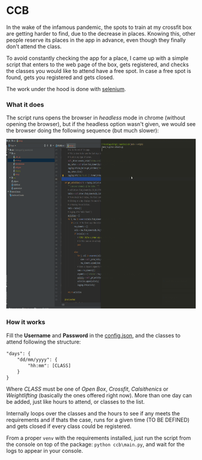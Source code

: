 # CCB
In the wake of the infamous pandemic, the spots to train at my crossfit box are getting
harder to find, due to the decrease in places. Knowing this, other people reserve
its places in the app in advance, even though they finally don't attend the class.

To avoid constantly checking the app for a place, I came up with a simple 
script that enters to the web page of the box, gets registered, and checks 
the classes you would like to attend have a free spot. In case a free spot is
found, gets you registered and gets closed.

The work under the hood is done with [selenium](https://selenium-python.readthedocs.io/).

### What it does

The script runs opens the browser in *headless* mode in chrome (without opening the
browser), but if the headless option wasn't given, we would see the browser doing the following 
sequence (but much slower):

<img src="img/ccb.gif" width="550" height="450" />


### How it works

Fill the **Username** and **Password** in the [config.json](./ccb/config.json),
and the classes to attend following the structure:

```
"days": {
    "dd/mm/yyyy": {
        "hh:mm": [CLASS]
    }
}
```

Where _CLASS_ must be one of *Open Box*, *Crossfit*, *Calsithenics* or *Weightlifting*
(basically the ones offered right now). More than one day can be added, just like
hours to attend, or classes to the list.

Internally loops over the classes and the hours to see if any meets the requirements
and if thats the case, runs for a given time (TO BE DEFINED) and gets closed if every
class could be registered.

From a proper `venv` with the requirements installed, 
just run the script from the console on top of the package: `python ccb\main.py`, and wait
for the logs to appear in your console.


